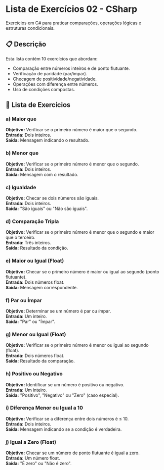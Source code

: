 # Lista de Exercícios 02 - CSharp

Exercícios em C# para praticar comparações, operações lógicas e estruturas condicionais.

## 📋 Descrição

Esta lista contém 10 exercícios que abordam:
- Comparação entre números inteiros e de ponto flutuante.
- Verificação de paridade (par/ímpar).
- Checagem de positividade/negatividade.
- Operações com diferença entre números.
- Uso de condições compostas.

## 📝 Lista de Exercícios

### a) Maior que  
**Objetivo:** Verificar se o primeiro número é maior que o segundo.  
**Entrada:** Dois inteiros.  
**Saída:** Mensagem indicando o resultado.

### b) Menor que  
**Objetivo:** Verificar se o primeiro número é menor que o segundo.  
**Entrada:** Dois inteiros.  
**Saída:** Mensagem com o resultado.

### c) Igualdade  
**Objetivo:** Checar se dois números são iguais.  
**Entrada:** Dois inteiros.  
**Saída:** "São iguais" ou "Não são iguais".

### d) Comparação Tripla  
**Objetivo:** Verificar se o primeiro número é menor que o segundo e maior que o terceiro.  
**Entrada:** Três inteiros.  
**Saída:** Resultado da condição.

### e) Maior ou Igual (Float)  
**Objetivo:** Checar se o primeiro número é maior ou igual ao segundo (ponto flutuante).  
**Entrada:** Dois números float.  
**Saída:** Mensagem correspondente.

### f) Par ou Ímpar  
**Objetivo:** Determinar se um número é par ou ímpar.  
**Entrada:** Um inteiro.  
**Saída:** "Par" ou "Ímpar".

### g) Menor ou Igual (Float)  
**Objetivo:** Verificar se o primeiro número é menor ou igual ao segundo (float).  
**Entrada:** Dois números float.  
**Saída:** Resultado da comparação.

### h) Positivo ou Negativo  
**Objetivo:** Identificar se um número é positivo ou negativo.  
**Entrada:** Um inteiro.  
**Saída:** "Positivo", "Negativo" ou "Zero" (caso especial).

### i) Diferença Menor ou Igual a 10  
**Objetivo:** Verificar se a diferença entre dois números é ≤ 10.  
**Entrada:** Dois inteiros.  
**Saída:** Mensagem indicando se a condição é verdadeira.

### j) Igual a Zero (Float)  
**Objetivo:** Checar se um número de ponto flutuante é igual a zero.  
**Entrada:** Um número float.  
**Saída:** "É zero" ou "Não é zero".

